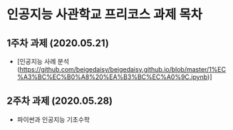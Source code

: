# 인공지능 사관학교 프리코스 과제 목차

## 1주차 과제 (2020.05.21)

+ [인공지능 사례 분석(https://github.com/beigedaisy/beigedaisy.github.io/blob/master/1%EC%A3%BC%EC%B0%A8%20%EA%B3%BC%EC%A0%9C.ipynb)]

## 2주차 과제 (2020.05.28)

+ 파이썬과 인공지능 기초수학
